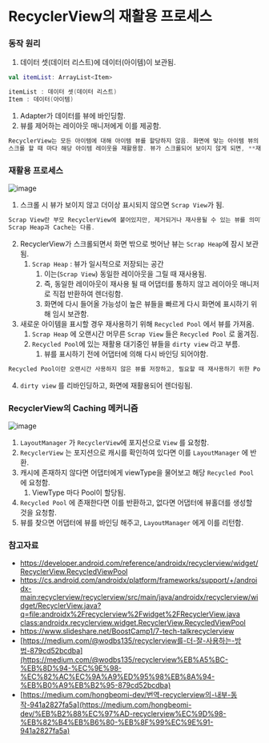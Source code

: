 # RecyclerView의 재활용 프로세스

### 동작 원리

1. 데이터 셋(데이터 리스트)에 데이터(아이템)이 보관됨.

```kotlin
val itemList: ArrayList<Item>

itemList : 데이터 셋(데이터 리스트)
Item : 데이터(아이템)
```

1. Adapter가 데이터를 뷰에 바인딩함.
2. 뷰를 제어하는 레이아웃 매니저에게 이를 제공함.

```kotlin
RecyclerView는 모든 아이템에 대해 아이템 뷰를 할당하지 않음. 화면에 맞는 아이템 뷰의 수만 할당하고
스크롤 할 때 마다 해당 아이템 레이웃을 재활용함. 뷰가 스크롤되어 보이지 않게 되면, **재활용 프로세스**를 거침.
```

### 재활용 프로세스

![image](https://github.com/jiwon2724/TIL/assets/70135188/9cb35493-579c-4c52-8adb-d604958877e0)


1. 스크롤 시 뷰가 보이지 않고 더이상 표시되지 않으면 `Scrap View`가 됨.

```kotlin
Scrap View란 부모 RecyclerView에 붙어있지만, 제거되거나 재사용될 수 있는 뷰를 의미함.
Scrap Heap과 Cache는 다름.
```

2. RecyclerView가 스크롤되면서 화면 밖으로 벗어난 뷰는 `Scrap Heap`에 잠시 보관됨.
    1. `Scrap Heap` : 뷰가 일시적으로 저장되는 공간 
        1. 이는(`Scrap View`) 동일한 레이아웃을 그릴 때 재사용됨.
        2. 즉, 동일한 레이아웃이 재사용 될 때 어댑터를 통하지 않고 레이아웃 매니저로 직접 반환하여 렌더링함.
        3. 화면에 다시 들어올 가능성이 높은 뷰들을 빠르게 다시 화면에 표시하기 위해 임시 보관함.
3. 새로운 아이템을 표시할 경우 재사용하기 위해 `Recycled Pool` 에서 뷰를 가져옴.
    1. `Scrap Heap` 에 오랜시간 머무른 `Scrap View` 들은 `Recycled Pool` 로 옮겨짐.
    2. `Recycled Pool`에 있는 재활용 대기중인 뷰들을 `dirty view` 라고 부름.
        1. 뷰를 표시하기 전에 어댑터에 의해 다시 바인딩 되어야함.


```kotlin
Recycled Pool이란 오랜시간 사용하지 않은 뷰를 저장하고, 필요할 때 재사용하기 위한 Pool
```


4. `dirty view` 를 리바인딩하고, 화면에 재활용되어 렌더링됨.

### RecyclerView의 C**aching 메커니즘**

![image](https://github.com/jiwon2724/TIL/assets/70135188/cb0da73f-b266-4309-9efd-00eb3ee2451d)

1. `LayoutManager` 가 `RecyclerView`에 포지션으로 `View` 를 요청함.
2. `RecyclerView` 는 포지션으로 캐시를 확인하여 있다면 이를 `LayoutManager` 에 반환.
3. 캐시에 존재하지 않다면 어댑터에게 viewType을 물어보고 해당 `Recycled Pool` 에 요청함.
    1. ViewType 마다 Pool이 할당됨.
4. `Recycled Pool` 에 존재한다면 이를 반환하고, 없다면 어댑터에 뷰홀더를 생성할 것을 요청함.
5. 뷰를 찾으면 어댑터에 뷰를 바인딩 해주고, `LayoutManager` 에게 이를 리턴함.

### 참고자료

- https://developer.android.com/reference/androidx/recyclerview/widget/RecyclerView.RecycledViewPool
- [https://cs.android.com/androidx/platform/frameworks/support/+/androidx-main:recyclerview/recyclerview/src/main/java/androidx/recyclerview/widget/RecyclerView.java?q=file:androidx%2Frecyclerview%2Fwidget%2FRecyclerView.java class:androidx.recyclerview.widget.RecyclerView.RecycledViewPool](https://cs.android.com/androidx/platform/frameworks/support/+/androidx-main:recyclerview/recyclerview/src/main/java/androidx/recyclerview/widget/RecyclerView.java?q=file:androidx%2Frecyclerview%2Fwidget%2FRecyclerView.java%20class:androidx.recyclerview.widget.RecyclerView.RecycledViewPool)
- https://www.slideshare.net/BoostCamp1/7-tech-talkrecyclerview
- [https://medium.com/@wodbs135/recyclerview를-더-잘-사용하는-방법-879cd52bcdba](https://medium.com/@wodbs135/recyclerview%EB%A5%BC-%EB%8D%94-%EC%9E%98-%EC%82%AC%EC%9A%A9%ED%95%98%EB%8A%94-%EB%B0%A9%EB%B2%95-879cd52bcdba)
- [https://medium.com/hongbeomi-dev/번역-recyclerview의-내부-동작-941a2827fa5a](https://medium.com/hongbeomi-dev/%EB%B2%88%EC%97%AD-recyclerview%EC%9D%98-%EB%82%B4%EB%B6%80-%EB%8F%99%EC%9E%91-941a2827fa5a)
